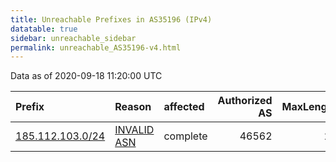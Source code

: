 ```yaml
---
title: Unreachable Prefixes in AS35196 (IPv4)
datatable: true
sidebar: unreachable_sidebar
permalink: unreachable_AS35196-v4.html
---
```


Data as of 2020-09-18 11:20:00 UTC


<div class="datatable-begin"></div>

| Prefix                                                     | Reason                                                                                                  | affected   |   Authorized AS |   MaxLength | Anchor                                         |   unreachable /24s |
|:-----------------------------------------------------------|:--------------------------------------------------------------------------------------------------------|:-----------|----------------:|------------:|:-----------------------------------------------|-------------------:|
| [185.112.103.0/24](https://stat.ripe.net/185.112.103.0/24) | [INVALID ASN](https://rpki-validator.ripe.net/announcement-preview?asn=AS35196&prefix=185.112.103.0/24) | complete   |           46562 |          24 | [RIPE](unreachable_RIPE_NCC_RPKI_Root-v4.html) |                  1 |

<div class="datatable-end"></div>